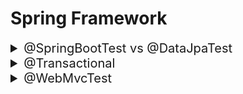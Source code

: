 # Spring Framework

<details>
<summary style="font-size:20px">@SpringBootTest vs @DataJpaTest</summary>
<div markdown="1">
<br></br>
<h3>@SpringBootTest vs @DataJpaTest</h3>

- SpringBootTest는 통합 테스트 시 사용되며 Application Context를 로드하고 테스트 실행에 필요한 설정을 제공합니다.

- DataJpaTest는 Spring Data JPA Repository의 단위 테스트를 작성할 때 사용되는 Annotation입니다. 통합 테스트처럼 모든 Context를 등록하는 것이 아닌 필요한 Repository의 Bean만 등록해 사용하기 때문에 Test Slicing이 가능합니다.

<h3>❓ 둘은 무슨 차이가 있나요?</h3>

✅ SpringbootTest : @Transactional이 존재하지 않아, 매 번 롤백시켜주지 않고 각 테스트의 영향이 다른 테스트에 끼칠 수 있습니다.

✅ DataJpaTest : @Transcational이 존재해 매 번 테스트가 실행될 때마다 Rollback이 실행됩니다.

<h3>❓ 그렇다면 @SpringBootTest와 @Transactional을 같이 사용하면 되는거 아닌가요?</h3>

✅ 사용해도 되는데 그렇게된다면 Product Code Level에서 Transactional 경계가 설정된 것처럼 보입니다. 이것은 코드스멜을 야기할 수 있습니다. 따라서, 정확히 알고 사용해야합니다.
</div>
</details>


<details>
<summary style="font-size:20px">@Transactional</summary>
<div markdown="1">
<br></br>
<h3>SpringFramework @Transactional vs Javax @Transactional</h3>

- 크게 적용 범위와 관리 범위의 차이를 갖고 있습니다.

<h3>✅ Spring Framework @Transactional</h3>

- 적용 범위 : 클래스 수준과 메서드 수준에서 사용할 수 있습니다. 클래스 수준에서 사용할 경우 모든 메서드에 적용됩니다.

- 관리 범위 : Spring의 Transaction 관리자와 통합되어 작동합니다. Spring은 Runtime에 Proxy를 생성하여 Transaction 관리를 수행합니다.

<h3>✅ Javax @Transactional</h3>

- 적용 범위 : 메서드 수준에서만 사용할 수 있습니다.

- 관리 범위 : Java EE Container의 Transaction 관리자와 통합되어 작동합니다. Java EE Container는 Transaction 관리를 수행하고 메서드 실행 전후에 필요한 Transcation 처리를 수행합니다.


<br></br>

<h3>Spring Framework를 사용하면 Framework에서 제공하는 Annotation을 사용하는 것이 유리하다는 것을 알았습니다.</h3>

<br></br>


<h3>❓ JPA와 함께 사용됐을 때 어떻게 동작하나요?</h3>

- JPA 최초 조회 시 원본 데이터 SnapShot을 갖고 Persistence Context에 저장합니다.

- @Transaction이 걸린 Method에선 Entity의 변경이 이뤄질 때마다 Dirty Checking이 발생하게 됩니다.

- 끝으로 Transaction이 정상적으로 종료되면 최종적으로 값이 변경되고 그렇지 않다면 Rollback이 됩니다.

<h3>❓ Transactional(readOnly = true or false)는 무엇인가요? </h3>

- readOnly가 true라면 읽기 전용으로 인식되고 CUD 동작을 하지 않고 조회만 가능합니다.

- 위와같이 사용하면 **조회만 진행하기 때문에 1차 캐시에 저장해야 할 SnapShot을 하지 않아도 되어 성능이 향상**되는 이점을 가질 수 있습니다.

  - 추가로, CQRS Pattern에 적용해 사용할 수 있습니다. 
  - readOnly 조건을 잘 사용한다면 Command 용 Service와 Query 용 Service로 책임을 분리할 수 있습니다.
    - 나아가, DB에 대한 End Point를 구분할 수 있습니다. Master DB(CUD) - Slave DB(Read) -> **장애격리를 할 수 있는 좋은 포인트**가 됩니다.

<h3>🙏🏻 Tip</h3>

- Method 전체에 Transactional를 두고 관리한다면 Human Error가 발생할 수 있습니다.
  
- 때문에 Class 위해서 readOnly = true 선언 후 CUD 작업에선 Transactional을 추가적으로 작업하는 것이 좋습니다.

</div>
</details>

<details>
<summary style="font-size:20px">@WebMvcTest</summary>
<div markdown="1">
<br/>
<h3>WebMvcTest란</h3>

- '@WebMvcTest'는 스프링 MVC Controller의 단위 테스트를 위해 사용됩니다. 이 Annotation을 사용하면 Web 계층에 집중된 테스트를 수행할 수 있습니다.

- '@WebMvcTest'는 Controller의 동작을 테스트하고, Controller와 관련된 Bean들만 로드됩니다. 따라서, Controller의 요청 처리, 응답 상태 코드, View와 Model의 검증 등과 같은 Web 계층에 특화된 테스트를 작성할 수 있습니다.

<h3>❓ WebMvcTest를 사용해서 얻을 수 있는 이점이 있나요?</h3>

- Presentation 계층에서의 테스트를 위해 필요한 최소한의 구성 요소만 로드되어 테스트 시간이 짧고 외부 의존성이 없으므로 테스트 범위가 좁아집니다.
</div>
</details>